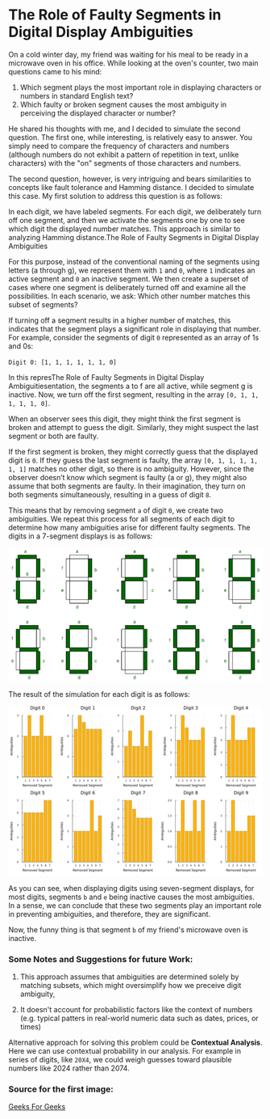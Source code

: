 # The Role of Faulty Segments in Digital Display Ambiguities

On a cold winter day, my friend was waiting for his meal to be ready in a microwave oven in his office. While looking at the oven's counter, two main questions came to his mind:

1. Which segment plays the most important role in displaying characters or numbers in standard English text?
2. Which faulty or broken segment causes the most ambiguity in perceiving the displayed character or number?

He shared his thoughts with me, and I decided to simulate the second question. The first one, while interesting, is relatively easy to answer. You simply need to compare the frequency of characters and numbers (although numbers do not exhibit a pattern of repetition in text, unlike characters) with the "on" segments of those characters and numbers.

The second question, however, is very intriguing and bears similarities to concepts like fault tolerance and Hamming distance. I decided to simulate this case. My first solution to address this question is as follows:

In each digit, we have labeled segments. For each digit, we deliberately turn off one segment, and then we activate the segments one by one to see which digit the displayed number matches. This approach is similar to analyzing Hamming distance.The Role of Faulty Segments in Digital Display Ambiguities

For this purpose, instead of the conventional naming of the segments using letters (a through g), we represent them with `1` and `0`, where `1` indicates an active segment and `0` an inactive segment. We then create a superset of cases where one segment is deliberately turned off and examine all the possibilities. In each scenario, we ask: Which other number matches this subset of segments?

If turning off a segment results in a higher number of matches, this indicates that the segment plays a significant role in displaying that number. For example, consider the segments of digit `0` represented as an array of 1s and 0s:

`Digit 0: [1, 1, 1, 1, 1, 1, 0]`

In this represThe Role of Faulty Segments in Digital Display Ambiguitiesentation, the segments a to f are all active, while segment g is inactive. Now, we turn off the first segment, resulting in the array `[0, 1, 1, 1, 1, 1, 0]`.

When an observer sees this digit, they might think the first segment is broken and attempt to guess the digit. Similarly, they might suspect the last segment or both are faulty.

If the first segment is broken, they might correctly guess that the displayed digit is `0`. If they guess the last segment is faulty, the array `[0, 1, 1, 1, 1, 1, 1]` matches no other digit, so there is no ambiguity. However, since the observer doesn’t know which segment is faulty (a or g), they might also assume that both segments are faulty. In their imagination, they turn on both segments simultaneously, resulting in a guess of digit `8`.

This means that by removing segment `a` of digit `0`, we create two ambiguities. We repeat this process for all segments of each digit to determine how many ambiguities arise for different faulty segments.
The digits in a 7-segment displays is as follows:

![Digits](images/Untitled-Diagram-237.png)

The result of the simulation for each digit is as follows:

![Results](plots/combined_plot.png)

As you can see, when displaying digits using seven-segment displays, for most digits, segments `b` and `e` being inactive causes the most ambiguities. In a sense, we can conclude that these two segments play an important role in preventing ambiguities, and therefore, they are significant.

Now, the funny thing is that segment `b` of my friend's microwave oven is inactive.

### Some Notes and Suggestions for future Work:

1. This approach assumes that ambiguities are determined solely by matching subsets, which might oversimplify how we preceive digit ambiguity,

2. It doesn't account for probabilistic factors like the context of numbers (e.g. typical patters in real-world numeric data such as dates, prices, or times)


Alternative approach for solving this problem could be **Contextual Analysis**. Here we can use contextual probability in our analysis. For example in series of digits, like `20X4`, we could weigh guesses toward plausible numbers like 2024 rather than 2074. 

### Source for the first image:

[Geeks For Geeks](https://www.geeksforgeeks.org/seven-segment-displays/)